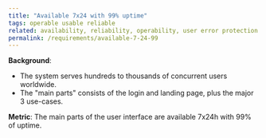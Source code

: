 ```yaml
---
title: "Available 7x24 with 99% uptime"
tags: operable usable reliable
related: availability, reliability, operability, user error protection
permalink: /requirements/available-7-24-99
---
```


<div class="quality-requirement" markdown="1">

**Background**: 
* The system serves hundreds to thousands of concurrent users worldwide.
* The "main parts" consists of the login and landing page, plus the major 3 use-cases.

**Metric**: The main parts of the user interface are available 7x24h with 99% of uptime.


</div><br>




